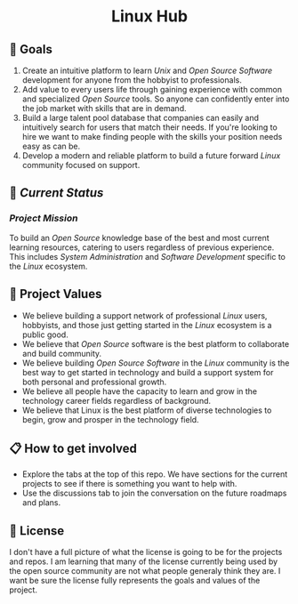 <div align="center">

# Linux Hub

</div>

## 🎯️ Goals
1. Create an intuitive platform to learn _Unix_ and _Open Source Software_ development for anyone from the hobbyist to professionals.
2. Add value to every users life through gaining experience with common and specialized _Open Source_ tools. So anyone can confidently enter into the job market with skills that are in demand.
3. Build a large talent pool database that companies can easily and intuitively search for users that match their needs. If you're looking to hire we want to make finding people with the skills your position needs easy as can be.
4. Develop a modern and reliable platform to build a future forward _Linux_ community focused on support. 

## 📖 _Current Status_

### _Project Mission_
To build an _Open Source_ knowledge base of the best and most current learning resources, catering to users regardless of previous experience. This includes _System Administration_ and _Software Development_ specific to the _Linux_ ecosystem.

## 📢 Project Values
- We believe building a support network of professional _Linux_ users, hobbyists, and those just getting started in the _Linux_ ecosystem is a public good.
- We believe that _Open Source_ software is the best platform to collaborate and build community. 
- We believe building _Open Source Software_ in the _Linux_ community is the best way to get started in technology and build a support system for both personal and professional growth.
- We believe all people have the capacity to learn and grow in the technology career fields regardless of background.
- We believe that Linux is the best platform of diverse technologies to begin, grow and prosper in the technology field.

## 📋 How to get involved
- Explore the tabs at the top of this repo. We have sections for the current projects to see if there is something you want to help with.
- Use the discussions tab to join the conversation on the future roadmaps and plans.

## 🪪 License
I don't have a full picture of what the license is going to be for the projects and repos. I am learning that many of the license currently being used by the open source community are not what people generaly think they are. I want be sure the license fully represents the goals and values of the project.
